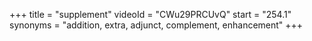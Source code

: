 +++
title = "supplement"
videoId = "CWu29PRCUvQ"
start = "254.1"
synonyms = "addition, extra, adjunct, complement, enhancement"
+++

